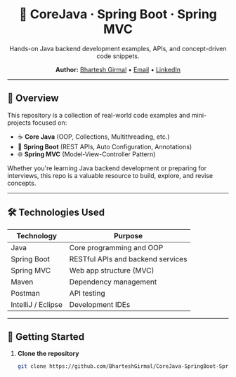 <h1 align="center">🚀 CoreJava · Spring Boot · Spring MVC</h1>

<p align="center">
  Hands-on Java backend development examples, APIs, and concept-driven code snippets.
</p>

<p align="center">
  <strong>Author:</strong> <a href="https://github.com/BharteshGirmal">Bhartesh Girmal</a> • 
  <a href="mailto:girmalbhartesh9178@gmail.com">Email</a> • 
  <a href="https://www.linkedin.com/in/bharteshgirmal">LinkedIn</a>
</p>

---

## 📌 Overview

This repository is a collection of real-world code examples and mini-projects focused on:

- ☕ **Core Java** (OOP, Collections, Multithreading, etc.)
- 🌱 **Spring Boot** (REST APIs, Auto Configuration, Annotations)
- 🌐 **Spring MVC** (Model-View-Controller Pattern)

Whether you're learning Java backend development or preparing for interviews, this repo is a valuable resource to build, explore, and revise concepts.

---

## 🛠️ Technologies Used

| Technology     | Purpose                           |
|----------------|-----------------------------------|
| Java           | Core programming and OOP          |
| Spring Boot    | RESTful APIs and backend services |
| Spring MVC     | Web app structure (MVC)           |
| Maven          | Dependency management             |
| Postman        | API testing                       |
| IntelliJ / Eclipse | Development IDEs              |

---

## 🚀 Getting Started

1. **Clone the repository**
   ```bash
   git clone https://github.com/BharteshGirmal/CoreJava-SpringBoot-SpringMVC.git
